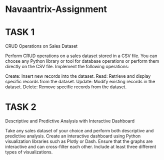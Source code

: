 # Navaantrix-Assignment
# TASK 1
CRUD Operations on Sales Dataset

Perform CRUD operations on a sales dataset stored in a CSV file. You can choose any Python
library or tool for database operations or perform them directly on the CSV file. Implement
the following operations:

Create: Insert new records into the dataset.
Read: Retrieve and display specific records from the dataset.
Update: Modify existing records in the dataset.
Delete: Remove specific records from the dataset.




# TASK 2
Descriptive and Predictive Analysis with Interactive Dashboard

Take any sales dataset of your choice and perform both descriptive and predictive analysis.
Create an interactive dashboard using Python visualization libraries such as Plotly or Dash.
Ensure that the graphs are interactive and can cross-filter each other. Include at least three
different types of visualizations.
